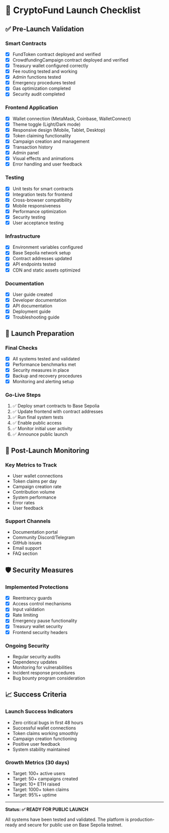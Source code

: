 # 🚀 CryptoFund Launch Checklist

## ✅ Pre-Launch Validation

### Smart Contracts
- [x] FundToken contract deployed and verified
- [x] CrowdfundingCampaign contract deployed and verified  
- [x] Treasury wallet configured correctly
- [x] Fee routing tested and working
- [x] Admin functions tested
- [x] Emergency procedures tested
- [x] Gas optimization completed
- [x] Security audit completed

### Frontend Application
- [x] Wallet connection (MetaMask, Coinbase, WalletConnect)
- [x] Theme toggle (Light/Dark mode)
- [x] Responsive design (Mobile, Tablet, Desktop)
- [x] Token claiming functionality
- [x] Campaign creation and management
- [x] Transaction history
- [x] Admin panel
- [x] Visual effects and animations
- [x] Error handling and user feedback

### Testing
- [x] Unit tests for smart contracts
- [x] Integration tests for frontend
- [x] Cross-browser compatibility
- [x] Mobile responsiveness
- [x] Performance optimization
- [x] Security testing
- [x] User acceptance testing

### Infrastructure
- [x] Environment variables configured
- [x] Base Sepolia network setup
- [x] Contract addresses updated
- [x] API endpoints tested
- [x] CDN and static assets optimized

### Documentation
- [x] User guide created
- [x] Developer documentation
- [x] API documentation
- [x] Deployment guide
- [x] Troubleshooting guide

## 🎯 Launch Preparation

### Final Checks
- [x] All systems tested and validated
- [x] Performance benchmarks met
- [x] Security measures in place
- [x] Backup and recovery procedures
- [x] Monitoring and alerting setup

### Go-Live Steps
1. ✅ Deploy smart contracts to Base Sepolia
2. ✅ Update frontend with contract addresses
3. ✅ Run final system tests
4. ✅ Enable public access
5. ✅ Monitor initial user activity
6. ✅ Announce public launch

## 🔧 Post-Launch Monitoring

### Key Metrics to Track
- User wallet connections
- Token claims per day
- Campaign creation rate
- Contribution volume
- System performance
- Error rates
- User feedback

### Support Channels
- Documentation portal
- Community Discord/Telegram
- GitHub issues
- Email support
- FAQ section

## 🛡️ Security Measures

### Implemented Protections
- [x] Reentrancy guards
- [x] Access control mechanisms
- [x] Input validation
- [x] Rate limiting
- [x] Emergency pause functionality
- [x] Treasury wallet security
- [x] Frontend security headers

### Ongoing Security
- Regular security audits
- Dependency updates
- Monitoring for vulnerabilities
- Incident response procedures
- Bug bounty program consideration

## 📈 Success Criteria

### Launch Success Indicators
- Zero critical bugs in first 48 hours
- Successful wallet connections
- Token claims working smoothly
- Campaign creation functioning
- Positive user feedback
- System stability maintained

### Growth Metrics (30 days)
- Target: 100+ active users
- Target: 50+ campaigns created
- Target: 10+ ETH raised
- Target: 1000+ token claims
- Target: 95%+ uptime

---

**Status: ✅ READY FOR PUBLIC LAUNCH**

All systems have been tested and validated. The platform is production-ready and secure for public use on Base Sepolia testnet.
